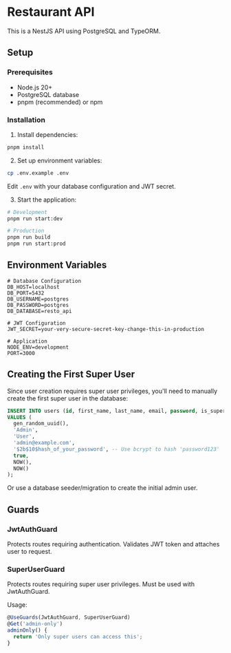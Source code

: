 # Restaurant API

This is a NestJS API using PostgreSQL and TypeORM.

## Setup

### Prerequisites

- Node.js 20+
- PostgreSQL database
- pnpm (recommended) or npm

### Installation

1. Install dependencies:

```bash
pnpm install
```

2. Set up environment variables:

```bash
cp .env.example .env
```

Edit `.env` with your database configuration and JWT secret.

3. Start the application:

```bash
# Development
pnpm run start:dev

# Production
pnpm run build
pnpm run start:prod
```

## Environment Variables

```env
# Database Configuration
DB_HOST=localhost
DB_PORT=5432
DB_USERNAME=postgres
DB_PASSWORD=postgres
DB_DATABASE=resto_api

# JWT Configuration
JWT_SECRET=your-very-secure-secret-key-change-this-in-production

# Application
NODE_ENV=development
PORT=3000
```

## Creating the First Super User

Since user creation requires super user privileges, you'll need to manually create the first super user in the database:

```sql
INSERT INTO users (id, first_name, last_name, email, password, is_super_user, created_at, updated_at)
VALUES (
  gen_random_uuid(),
  'Admin',
  'User',
  'admin@example.com',
  '$2b$10$hash_of_your_password', -- Use bcrypt to hash 'password123'
  true,
  NOW(),
  NOW()
);
```

Or use a database seeder/migration to create the initial admin user.

## Guards

### JwtAuthGuard

Protects routes requiring authentication. Validates JWT token and attaches user to request.

### SuperUserGuard

Protects routes requiring super user privileges. Must be used with JwtAuthGuard.

Usage:

```typescript
@UseGuards(JwtAuthGuard, SuperUserGuard)
@Get('admin-only')
adminOnly() {
  return 'Only super users can access this';
}
```

